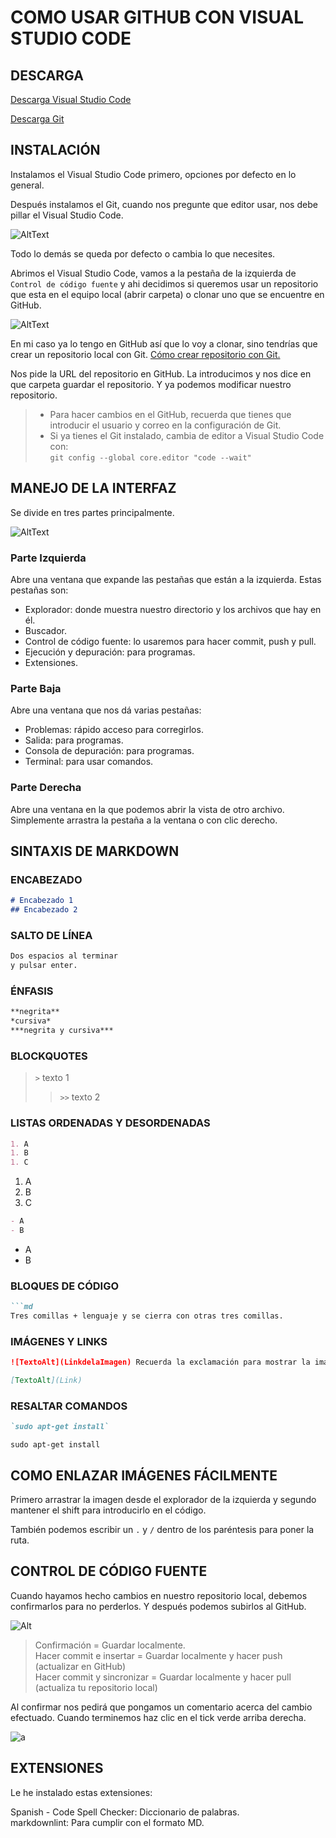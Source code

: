 # COMO USAR GITHUB CON VISUAL STUDIO CODE

## DESCARGA

[Descarga Visual Studio Code](https://code.visualstudio.com/download)

[Descarga Git](https://git-scm.com/download/win)

## INSTALACIÓN

Instalamos el Visual Studio Code primero, opciones por defecto en lo general.

Después instalamos el Git, cuando nos pregunte que editor usar, nos debe pillar el Visual Studio Code.

![AltText](./img/Git/2.png)

Todo lo demás se queda por defecto o cambia lo que necesites.

Abrimos el Visual Studio Code, vamos a la pestaña de la izquierda de `Control de código fuente` y ahi decidimos si queremos usar un repositorio que esta en el equipo local (abrir carpeta) o clonar uno que se encuentre en GitHub.

![AltText](./img/Git/3.png)

En mi caso ya lo tengo en GitHub así que lo voy a clonar, sino tendrías que crear un repositorio local con Git. [Cómo crear repositorio con Git.](Inst_GIT.md)

Nos pide la URL del repositorio en GitHub. La introducimos y nos dice en que carpeta guardar el repositorio. Y ya podemos modificar nuestro repositorio.

> - Para hacer cambios en el GitHub, recuerda que tienes que introducir el usuario y correo en la configuración de Git.  
> - Si ya tienes el Git instalado, cambia de editor a Visual Studio Code con:  
 `git config --global core.editor "code --wait"`

## MANEJO DE LA INTERFAZ

Se divide en tres partes principalmente.

![AltText](./img/Git/4.png)

### Parte Izquierda

Abre una ventana que expande las pestañas que están a la izquierda.
Estas pestañas son:

- Explorador: donde muestra nuestro directorio y los archivos que hay en él.
- Buscador.
- Control de código fuente: lo usaremos para hacer commit, push y pull.
- Ejecución y depuración: para programas.
- Extensiones.

### Parte Baja

Abre una ventana que nos dá varias pestañas:

- Problemas: rápido acceso para corregirlos.
- Salida: para programas.
- Consola de depuración: para programas.
- Terminal: para usar comandos.

### Parte Derecha

Abre una ventana en la que podemos abrir la vista de otro archivo. Simplemente arrastra la pestaña a la ventana o con clic derecho.

## SINTAXIS DE MARKDOWN

### ENCABEZADO

```md
# Encabezado 1
## Encabezado 2
```

### SALTO DE LÍNEA

```md
Dos espacios al terminar  
y pulsar enter.
```

### ÉNFASIS

```md
**negrita**
*cursiva*
***negrita y cursiva***
```

### BLOCKQUOTES

> `>` texto 1
>> `>>` texto 2

### LISTAS ORDENADAS Y DESORDENADAS

```md
1. A
1. B
1. C
```

1. A
1. B
1. C

```md
- A
- B
```

- A
- B

### BLOQUES DE CÓDIGO

```md
```md
Tres comillas + lenguaje y se cierra con otras tres comillas.
```

### IMÁGENES Y LINKS

```md
![TextoAlt](LinkdelaImagen) Recuerda la exclamación para mostrar la imagen!
```

```md
[TextoAlt](Link)
```

### RESALTAR COMANDOS

```md
`sudo apt-get install`
```

`sudo apt-get install`

## COMO ENLAZAR IMÁGENES FÁCILMENTE

Primero arrastrar la imagen desde el explorador de la izquierda y segundo mantener el shift para introducirlo en el código.

También podemos escribir un `.` y `/` dentro de los paréntesis para poner la ruta.

## CONTROL DE CÓDIGO FUENTE

Cuando hayamos hecho cambios en nuestro repositorio local, debemos confirmarlos para no perderlos. Y después podemos subirlos al GitHub.

![Alt](./img/Git/5.png)

>Confirmación = Guardar localmente.  
Hacer commit e insertar = Guardar localmente y hacer push (actualizar en GitHub)  
Hacer commit y sincronizar = Guardar localmente y hacer pull (actualiza tu repositorio local)

Al confirmar nos pedirá que pongamos un comentario acerca del cambio efectuado. Cuando terminemos haz clic en el tick verde arriba derecha.

![a](./img/Git/6.png)

## EXTENSIONES

Le he instalado estas extensiones:

Spanish - Code Spell Checker: Diccionario de palabras.  
markdownlint: Para cumplir con el formato MD.
